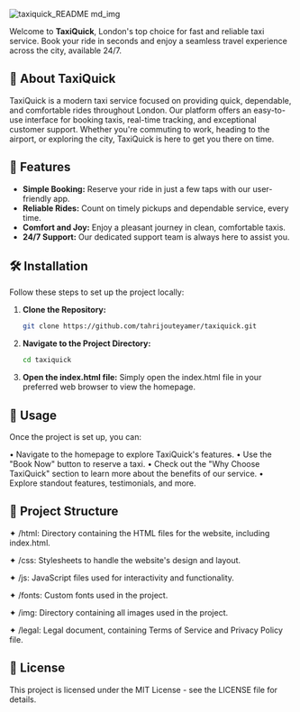 ![taxiquick_README md_img](https://github.com/user-attachments/assets/3e37f41f-749f-4412-a043-0e898da7f84c)

Welcome to **TaxiQuick**, London's top choice for fast and reliable taxi service. Book your ride in seconds and enjoy a seamless travel experience across the city, available 24/7.

## 🚕 About TaxiQuick

TaxiQuick is a modern taxi service focused on providing quick, dependable, and comfortable rides throughout London. Our platform offers an easy-to-use interface for booking taxis, real-time tracking, and exceptional customer support. Whether you're commuting to work, heading to the airport, or exploring the city, TaxiQuick is here to get you there on time.

## 🌟 Features

- **Simple Booking:** Reserve your ride in just a few taps with our user-friendly app.
- **Reliable Rides:** Count on timely pickups and dependable service, every time.
- **Comfort and Joy:** Enjoy a pleasant journey in clean, comfortable taxis.
- **24/7 Support:** Our dedicated support team is always here to assist you.

## 🛠️ Installation

Follow these steps to set up the project locally:

1. **Clone the Repository:**
   ```bash
   git clone https://github.com/tahrijouteyamer/taxiquick.git

2. **Navigate to the Project Directory:**
   ```bash
   cd taxiquick

3. **Open the index.html file:**
Simply open the index.html file in your preferred web browser to view the homepage.

## 🚀 Usage

Once the project is set up, you can:

• Navigate to the homepage to explore TaxiQuick's features.
• Use the "Book Now" button to reserve a taxi.
• Check out the "Why Choose TaxiQuick" section to learn more about the benefits of our service.
• Explore standout features, testimonials, and more.

## 📂 Project Structure

✦ /html: Directory containing the HTML files for the website, including index.html.

✦ /css: Stylesheets to handle the website's design and layout.

✦ /js: JavaScript files used for interactivity and functionality.

✦ /fonts: Custom fonts used in the project.

✦ /img: Directory containing all images used in the project.

✦ /legal: Legal document, containing Terms of Service and Privacy Policy file.

## 📝 License
This project is licensed under the MIT License - see the LICENSE file for details.
